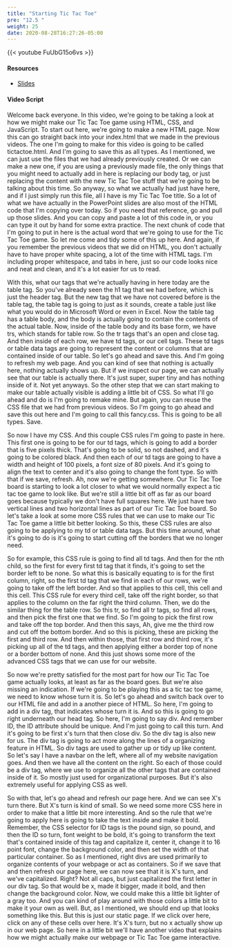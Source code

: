 ```yaml
---
title: "Starting Tic Tac Toe"
pre: "12.5 "
weight: 25
date: 2020-08-28T16:27:26-05:00
---
```


{{< youtube FuUbG15o6vs >}}

#### Resources
* [Slides](/1-cc110/14-webprog/slides/13-WebProgramming2.pdf)

#### Video Script

Welcome back everyone. In this video, we're going to be taking a look at how we might make our Tic Tac Toe game using HTML, CSS, and JavaScript. To start out here, we're going to make a new HTML page. Now this can go straight back into your index.html that we made in the previous videos. The one I'm going to make for this video is going to be called tictactoe.html. And I'm going to save this as all types. As I mentioned, we can just use the files that we had already previously created. Or we can make a new one, if you are using a previously made file, the only things that you might need to actually add in here is replacing our body tag, or just replacing the content with the new Tic Tac Toe stuff that we're going to be talking about this time. So anyway, so what we actually had just have here, and if I just simply run this file, all I have is my Tic Tac Toe title. So a lot of what we have actually in the PowerPoint slides are also most of the HTML code that I'm copying over today. So if you need that reference, go and pull up those slides. And you can copy and paste a lot of this code in, or you can type it out by hand for some extra practice. The next chunk of code that I'm going to put in here is the actual word that we're going to use for the Tic Tac Toe game. So let me come and tidy some of this up here. And again, if you remember the previous videos that we did on HTML, you don't actually have to have proper white spacing, a lot of the time with HTML tags. I'm including proper whitespace, and tabs in here, just so our code looks nice and neat and clean, and it's a lot easier for us to read. 

With this, what our tags that we're actually having in here today are the table tag. So you've already seen the h1 tag that we had before, which is just the header tag. But the new tag that we have not covered before is the table tag, the table tag is going to just as it sounds, create a table just like what you would do in Microsoft Word or even in Excel. Now the table tag has a table body, and the body is actually going to contain the contents of the actual table. Now, inside of the table body and its base form, we have trs, which stands for table row. So the tr tags that's an open and close tag. And then inside of each row, we have td tags, or our cell tags. These td tags or table data tags are going to represent the content or columns that are contained inside of our table. So let's go ahead and save this. And I'm going to refresh my web page. And you can kind of see that nothing is actually here, nothing actually shows up. But if we inspect our page, we can actually see that our table is actually there. It's just super, super tiny and has nothing inside of it. Not yet anyways. So the other step that we can start making to make our table actually visible is adding a little bit of CSS. So what I'll go ahead and do is I'm going to remake mine. But again, you can reuse the CSS file that we had from previous videos. So I'm going to go ahead and save this out here and I'm going to call this fancy.css. This is going to be all types. Save. 

So now I have my CSS. And this couple CSS rules I'm going to paste in here. This first one is going to be for our td tags, which is going to add a border that is five pixels thick. That's going to be solid, so not dashed, and it's going to be colored black. And then each of our td tags are going to have a width and height of 100 pixels, a font size of 80 pixels. And it's going to align the text to center and it's also going to change the font type. So with that if we save, refresh. Ah, now we're getting somewhere. Our Tic Tac Toe board is starting to look a lot closer to what we would normally expect a tic tac toe game to look like. But we're still a little bit off as far as our board goes because typically we don't have full squares here. We just have two vertical lines and two horizontal lines as part of our Tic Tac Toe board. So let's take a look at some more CSS rules that we can use to make our Tic Tac Toe game a little bit better looking. So this, these CSS rules are also going to be applying to my td or table data tags. But this time around, what it's going to do is it's going to start cutting off the borders that we no longer need. 

So for example, this CSS rule is going to find all td tags. And then for the nth child, so the first for every first td tag that it finds, it's going to set the border left to be none. So what this is basically equating to is for the first column, right, so the first td tag that we find in each of our rows, we're going to take off the left border. And so that applies to this cell, this cell and this cell. This CSS rule for every third cell, take off the right border, so that applies to the column on the far right the third column. Then, we do the similar thing for the table row. So this tr, so find all tr tags, so find all rows, and then pick the first one that we find. So I'm going to pick the first row and take off the top border. And then this says, Ah, give me the third row and cut off the bottom border. And so this is picking, these are picking the first and third row. And then within those, that first row and third row, it's picking up all of the td tags, and then applying either a border top of none or a border bottom of none. And this just shows some more of the advanced CSS tags that we can use for our website. 

So now we're pretty satisfied for the most part for how our Tic Tac Toe game actually looks, at least as far as the board goes. But we're also missing an indication. If we're going to be playing this as a tic tac toe game, we need to know whose turn it is. So let's go ahead and switch back over to our HTML file and add in a another piece of HTML. So here, I'm going to add in a div tag, that indicates whose turn it is. And so this is going to go right underneath our head tag. So here, I'm going to say div. And remember ID, the ID attribute should be unique. And I'm just going to call this turn. And it's going to be first x's turn that then close div. So the div tag is also new for us. The div tag is going to act more along the lines of a organizing feature in HTML. So div tags are used to gather up or tidy up like content. So let's say I have a navbar on the left, where all of my website navigation goes. And then we have all the content on the right. So each of those could be a div tag, where we use to organize all the other tags that are contained inside of it. So mostly just used for organizational purposes. But it's also extremely useful for applying CSS as well. 

So with that, let's go ahead and refresh our page here. And we can see X's turn there. But X's turn is kind of small. So we need some more CSS here in order to make that a little bit more interesting. And so the rule that we're going to apply here is going to take the text inside and make it bold. Remember, the CSS selector for ID tags is the pound sign, so pound, and then the ID so turn, font weight to be bold, it's going to transform the text that's contained inside of this tag and capitalize it, center it, change it to 16 point font, change the background color, and then set the width of that particular container. So as I mentioned, right divs are used primarily to organize contents of your webpage or act as containers. So if we save that and then refresh our page here, we can now see that it is X's turn, and we've capitalized. Right? Not all caps, but just capitalized the first letter in our div tag. So that would be x, made it bigger, made it bold, and then change the background color. Now, we could make this a little bit lighter of a gray too. And you can kind of play around with those colors a little bit to make it your own as well. But, as I mentioned, we should end up that looks something like this. But this is just our static page. If we click over here, click on any of these cells over here. It's X's turn, but no x actually show up in our web page. So here in a little bit we'll have another video that explains how we might actually make our webpage or Tic Tac Toe game interactive. 

